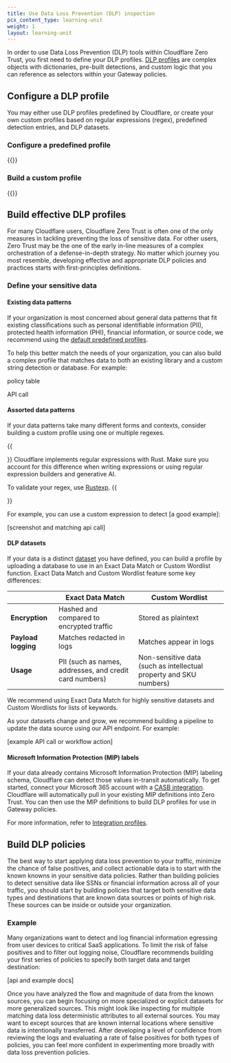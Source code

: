 ```yaml
---
title: Use Data Loss Prevention (DLP) inspection
pcx_content_type: learning-unit
weight: 1
layout: learning-unit
---
```


In order to use Data Loss Prevention (DLP) tools within Cloudflare Zero Trust, you first need to define your DLP profiles. [DLP profiles](/cloudflare-one/policies/data-loss-prevention/dlp-profiles/) are complex objects with dictionaries, pre-built detections, and custom logic that you can reference as selectors within your Gateway policies.

## Configure a DLP profile

You may either use DLP profiles predefined by Cloudflare, or create your own custom profiles based on regular expressions (regex), predefined detection entries, and DLP datasets.

### Configure a predefined profile

{{<render file="data-loss-prevention/_predefined-profile.md" productFolder="cloudflare-one">}}

### Build a custom profile

{{<render file="data-loss-prevention/_custom-profile.md" productFolder="cloudflare-one">}}

## Build effective DLP profiles

For many Cloudflare users, Cloudflare Zero Trust is often one of the only measures in tackling preventing the loss of sensitive data. For other users, Zero Trust may be the one of the early in-line measures of a complex orchestration of a defense-in-depth strategy. No matter which journey you most resemble, developing effective and appropriate DLP policies and practices starts with first-principles definitions.

### Define your sensitive data

#### Existing data patterns

If your organization is most concerned about general data patterns that fit existing classifications such as personal identifiable information (PII), protected health information (PHI), financial information, or source code, we recommend using the [default predefined profiles](#configure-a-predefined-profile).

To help this better match the needs of your organization, you can also build a complex profile that matches data to both an existing library and a custom string detection or database. For example:

policy table

API call

#### Assorted data patterns

If your data patterns take many different forms and contexts, consider building a custom profile using one or multiple regexes.

{{<Aside type="note" header="Rust regular expressions">}}
Cloudflare implements regular expressions with Rust. Make sure you account for this difference when writing expressions or using regular expression builders and generative AI.

To validate your regex, use [Rustexp](https://rustexp.lpil.uk/).
{{</Aside>}}

For example, you can use a custom expression to detect [a good example]:

[screenshot and matching api call]

#### DLP datasets

If your data is a distinct [dataset](/cloudflare-one/policies/data-loss-prevention/datasets/) you have defined, you can build a profile by uploading a database to use in an Exact Data Match or Custom Wordlist function. Exact Data Match and Custom Wordlist feature some key differences:

|                     | Exact Data Match                                        | Custom Wordlist                                                    |
| ------------------- | ------------------------------------------------------- | ------------------------------------------------------------------ |
| **Encryption**      | Hashed and compared to encrypted traffic                | Stored as plaintext                                                |
| **Payload logging** | Matches redacted in logs                                | Matches appear in logs                                             |
| **Usage**           | PII (such as names, addresses, and credit card numbers) | Non-sensitive data (such as intellectual property and SKU numbers) |

We recommend using Exact Data Match for highly sensitive datasets and Custom Wordlists for lists of keywords.

As your datasets change and grow, we recommend building a pipeline to update the data source using our API endpoint. For example:

[example API call or workflow action]

#### Microsoft Information Protection (MIP) labels

If your data already contains Microsoft Information Protection (MIP) labeling schema, Cloudflare can detect those values in-transit automatically. To get started, connect your Microsoft 365 account with a [CASB integration](/cloudflare-one/applications/scan-apps/casb-integrations/microsoft-365/). Cloudflare will automatically pull in your existing MIP definitions into Zero Trust. You can then use the MIP definitions to build DLP profiles for use in Gateway policies.

For more information, refer to [Integration profiles](/cloudflare-one/policies/data-loss-prevention/dlp-profiles/integration-profiles/).

## Build DLP policies

The best way to start applying data loss prevention to your traffic, minimize the chance of false positives, and collect actionable data is to start with the known knowns in your sensitive data policies. Rather than building policies to detect sensitive data like SSNs or financial information across all of your traffic, you should start by building policies that target both sensitive data types and destinations that are known data sources or points of high risk. These sources can be inside or outside your organization.

### Example

Many organizations want to detect and log financial information egressing from user devices to critical SaaS applications. To limit the risk of false positives and to filter out logging noise, Cloudflare recommends building your first series of policies to specify both target data and target destination:

[api and example docs]

Once you have analyzed the flow and magnitude of data from the known sources, you can begin focusing on more specialized or explicit datasets for more generalized sources. This might look like inspecting for multiple matching data loss deterministic attributes to all external sources. You may want to except sources that are known internal locations where sensitive data is intentionally transferred. After developing a level of confidence from reviewing the logs and evaluating a rate of false positives for both types of policies, you can feel more confident in experimenting more broadly with data loss prevention policies.
